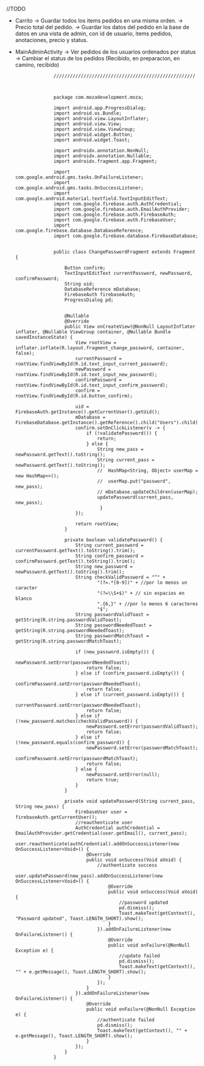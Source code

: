 //TODO 

- Carrito -> Guardar todos los items pedidos en una misma orden.
          -> Precio total del pedido. 
          -> Guardar los datos del pedido en la base de datos en una vista de admin, con id de usuario, items pedidos, anotaciones, precio y status.

- MainAdminActivity -> Ver pedidos de los usuarios ordenados por status
                    -> Cambiar el status de los pedidos (Recibido, en preparacion, en camino, recibido)



                    ////////////////////////////////////////////////////



                    package com.mozadevelopment.moza;

                    import android.app.ProgressDialog;
                    import android.os.Bundle;
                    import android.view.LayoutInflater;
                    import android.view.View;
                    import android.view.ViewGroup;
                    import android.widget.Button;
                    import android.widget.Toast;

                    import androidx.annotation.NonNull;
                    import androidx.annotation.Nullable;
                    import androidx.fragment.app.Fragment;

                    import com.google.android.gms.tasks.OnFailureListener;
                    import com.google.android.gms.tasks.OnSuccessListener;
                    import com.google.android.material.textfield.TextInputEditText;
                    import com.google.firebase.auth.AuthCredential;
                    import com.google.firebase.auth.EmailAuthProvider;
                    import com.google.firebase.auth.FirebaseAuth;
                    import com.google.firebase.auth.FirebaseUser;
                    import com.google.firebase.database.DatabaseReference;
                    import com.google.firebase.database.FirebaseDatabase;


                    public class ChangePasswordFragment extends Fragment {

                        Button confirm;
                        TextInputEditText currentPassword, newPassword, confirmPassword;
                        String uid;
                        DatabaseReference mDatabase;
                        FirebaseAuth firebaseAuth;
                        ProgressDialog pd;


                        @Nullable
                        @Override
                        public View onCreateView(@NonNull LayoutInflater inflater, @Nullable ViewGroup container, @Nullable Bundle savedInstanceState) {
                            View rootView = inflater.inflate(R.layout.fragment_change_password, container, false);
                            currentPassword = rootView.findViewById(R.id.text_input_current_password);
                            newPassword = rootView.findViewById(R.id.text_input_new_password);
                            confirmPassword = rootView.findViewById(R.id.text_input_confirm_password);
                            confirm = rootView.findViewById(R.id.button_confirm);

                            uid = FirebaseAuth.getInstance().getCurrentUser().getUid();
                            mDatabase = FirebaseDatabase.getInstance().getReference().child("Users").child(uid);
                            confirm.setOnClickListener(v -> {
                                if (!validatePassword()) {
                                    return;
                                } else {
                                    String new_pass = newPassword.getText().toString();
                                    String current_pass = newPassword.getText().toString();
                                    //  HashMap<String, Object> userMap = new HashMap<>();
                                    //  userMap.put("password", new_pass);
                                    // mDatabase.updateChildren(userMap);
                                    updatePassword(current_pass, new_pass);
                                     }
                            });

                            return rootView;
                        }

                        private boolean validatePassword() {
                            String current_password = currentPassword.getText().toString().trim();
                            String confirm_password = confirmPassword.getText().toString().trim();
                            String new_password = newPassword.getText().toString().trim();
                            String checkValidPassword = "^" +
                                    "(?=.*[0-9])" + //por lo menos un caracter
                                    "(?=\\S+$)" + // sin espacios en blanco
                                    ".{6,}" + //por lo menos 6 caracteres
                                    "$";
                            String passwordValidToast = getString(R.string.passwordValidToast);
                            String passwordNeededToast = getString(R.string.passwordNeededToast);
                            String passwordMatchToast = getString(R.string.passwordMatchToast);

                            if (new_password.isEmpty()) {
                                newPassword.setError(passwordNeededToast);
                                return false;
                            } else if (confirm_password.isEmpty()) {
                                confirmPassword.setError(passwordNeededToast);
                                return false;
                            } else if (current_password.isEmpty()) {
                                currentPassword.setError(passwordNeededToast);
                                return false;
                            } else if (!new_password.matches(checkValidPassword)) {
                                newPassword.setError(passwordValidToast);
                                return false;
                            } else if (!new_password.equals(confirm_password)) {
                                newPassword.setError(passwordMatchToast);
                                confirmPassword.setError(passwordMatchToast);
                                return false;
                            } else {
                                newPassword.setError(null);
                                return true;
                            }
                        }

                        private void updatePassword(String current_pass, String new_pass) {
                            FirebaseUser user = firebaseAuth.getCurrentUser();
                            //reauthenticate user
                            AuthCredential authCredential = EmailAuthProvider.getCredential(user.getEmail(), current_pass);
                            user.reauthenticate(authCredential).addOnSuccessListener(new OnSuccessListener<Void>() {
                                @Override
                                public void onSuccess(Void aVoid) {
                                    //authenticate success
                                    user.updatePassword(new_pass).addOnSuccessListener(new OnSuccessListener<Void>() {
                                        @Override
                                        public void onSuccess(Void aVoid) {
                                            //password updated
                                            pd.dismiss();
                                            Toast.makeText(getContext(), "Password updated", Toast.LENGTH_SHORT).show();
                                        }
                                    }).addOnFailureListener(new OnFailureListener() {
                                        @Override
                                        public void onFailure(@NonNull Exception e) {
                                            //update failed
                                            pd.dismiss();
                                            Toast.makeText(getContext(), "" + e.getMessage(), Toast.LENGTH_SHORT).show();
                                        }
                                    });
                                }
                            }).addOnFailureListener(new OnFailureListener() {
                                @Override
                                public void onFailure(@NonNull Exception e) {
                                    //authenticate failed
                                    pd.dismiss();
                                    Toast.makeText(getContext(), "" + e.getMessage(), Toast.LENGTH_SHORT).show();
                                }
                            });
                        }
                    }
